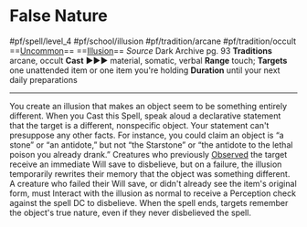 # False Nature
#pf/spell/level_4 #pf/school/illusion #pf/tradition/arcane #pf/tradition/occult
==[Uncommon](../../../Traits/Uncommon.md)== ==[Illusion](../../../Traits/Illusion.md)==
*Source* Dark Archive pg. 93
**Traditions** arcane, occult
**Cast** ►►► material, somatic, verbal
**Range** touch; **Targets** one unattended item or one item you're holding
**Duration** until your next daily preparations

---
You create an illusion that makes an object seem to be something entirely different. When you Cast this Spell, speak aloud a declarative statement that the target is a different, nonspecific object. Your statement can't presuppose any other facts. For instance, you could claim an object is “a stone” or “an antidote,” but not “the Starstone” or “the antidote to the lethal poison you already drank.” Creatures who previously [Observed](../../../Conditions/Observed.md) the target receive an immediate Will save to disbelieve, but on a failure, the illusion temporarily rewrites their memory that the object was something different. A creature who failed their Will save, or didn't already see the item's original form, must Interact with the illusion as normal to receive a Perception check against the spell DC to disbelieve. When the spell ends, targets remember the object's true nature, even if they never disbelieved the spell.
